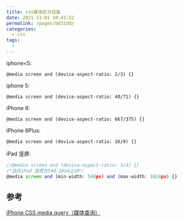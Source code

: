 ```yaml
---
title: css媒询区分设备
date: 2021-11-01 10:43:52
permalink: /pages/bd31dd/
categories:
  - css
tags:
  -
---
```


iphone<5:

```
@media screen and (device-aspect-ratio: 2/3) {}
```

iphone 5:

```
@media screen and (device-aspect-ratio: 40/71) {}
```

iPhone 6:

```
@media screen and (device-aspect-ratio: 667/375) {}
```

iPhone 6Plus:

```
@media screen and (device-aspect-ratio: 16/9) {}
```

iPad 竖屏:

```js
//@media screen and (device-aspect-ratio: 3/4) {}
/*适应iPad 宽度在540-1024之间*/
@media screen and (min-width: 540px) and (max-width: 1024px) {}
```

## 参考

[iPhone CSS media query（媒体查询）](https://www.bbsmax.com/A/B0zqBBbnJv/)
